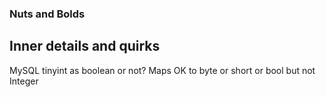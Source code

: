 ### Nuts and Bolds

## Inner details and quirks

MySQL tinyint as boolean or not?
Maps OK to byte or short or bool but not Integer
